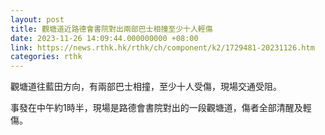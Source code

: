 ```yaml
---
layout: post
title: 觀塘道近路德會書院對出兩部巴士相撞至少十人輕傷
date: 2023-11-26 14:09:44.000000000 +08:00
link: https://news.rthk.hk/rthk/ch/component/k2/1729481-20231126.htm
categories: rthk
---
```


觀塘道往藍田方向，有兩部巴士相撞，至少十人受傷，現場交通受阻。

事發在中午約1時半，現場是路德會書院對出的一段觀塘道，傷者全部清醒及輕傷。
